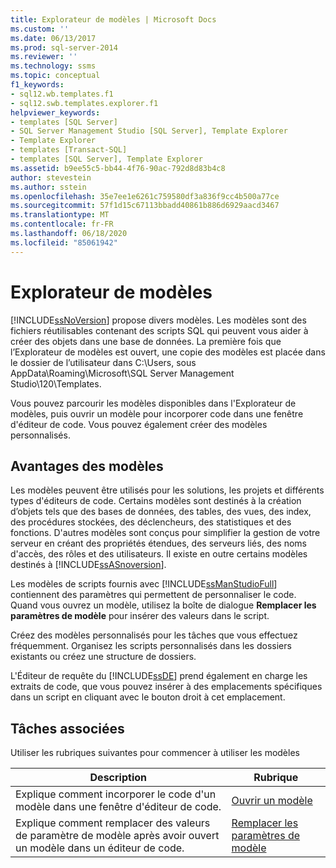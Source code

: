 ```yaml
---
title: Explorateur de modèles | Microsoft Docs
ms.custom: ''
ms.date: 06/13/2017
ms.prod: sql-server-2014
ms.reviewer: ''
ms.technology: ssms
ms.topic: conceptual
f1_keywords:
- sql12.wb.templates.f1
- sql12.swb.templates.explorer.f1
helpviewer_keywords:
- templates [SQL Server]
- SQL Server Management Studio [SQL Server], Template Explorer
- Template Explorer
- templates [Transact-SQL]
- templates [SQL Server], Template Explorer
ms.assetid: b9ee55c5-bb44-4f76-90ac-792d8d83b4c8
author: stevestein
ms.author: sstein
ms.openlocfilehash: 35e7ee1e6261c759580df3a836f9cc4b500a77ce
ms.sourcegitcommit: 57f1d15c67113bbadd40861b886d6929aacd3467
ms.translationtype: MT
ms.contentlocale: fr-FR
ms.lasthandoff: 06/18/2020
ms.locfileid: "85061942"
---
```

# <a name="template-explorer"></a>Explorateur de modèles
  [!INCLUDE[ssNoVersion](../../includes/ssnoversion-md.md)] propose divers modèles. Les modèles sont des fichiers réutilisables contenant des scripts SQL qui peuvent vous aider à créer des objets dans une base de données. La première fois que l’Explorateur de modèles est ouvert, une copie des modèles est placée dans le dossier de l’utilisateur dans C:\Users, sous AppData\Roaming\Microsoft\SQL Server Management Studio\120\Templates.  
  
 Vous pouvez parcourir les modèles disponibles dans l'Explorateur de modèles, puis ouvrir un modèle pour incorporer code dans une fenêtre d'éditeur de code. Vous pouvez également créer des modèles personnalisés.  
  
## <a name="benefits-of-templates"></a>Avantages des modèles  
 Les modèles peuvent être utilisés pour les solutions, les projets et différents types d'éditeurs de code. Certains modèles sont destinés à la création d’objets tels que des bases de données, des tables, des vues, des index, des procédures stockées, des déclencheurs, des statistiques et des fonctions. D'autres modèles sont conçus pour simplifier la gestion de votre serveur en créant des propriétés étendues, des serveurs liés, des noms d'accès, des rôles et des utilisateurs. Il existe en outre certains modèles destinés à [!INCLUDE[ssASnoversion](../../includes/ssasnoversion-md.md)].  
  
 Les modèles de scripts fournis avec [!INCLUDE[ssManStudioFull](../../includes/ssmanstudiofull-md.md)] contiennent des paramètres qui permettent de personnaliser le code. Quand vous ouvrez un modèle, utilisez la boîte de dialogue **Remplacer les paramètres de modèle** pour insérer des valeurs dans le script.  
  
 Créez des modèles personnalisés pour les tâches que vous effectuez fréquemment. Organisez les scripts personnalisés dans les dossiers existants ou créez une structure de dossiers.  
  
 L'Éditeur de requête du [!INCLUDE[ssDE](../../includes/ssde-md.md)] prend également en charge les extraits de code, que vous pouvez insérer à des emplacements spécifiques dans un script en cliquant avec le bouton droit à cet emplacement.  
  
## <a name="related-tasks"></a>Tâches associées  
 Utiliser les rubriques suivantes pour commencer à utiliser les modèles  
  
|**Description**|**Rubrique**|  
|---------------------|---------------|  
|Explique comment incorporer le code d'un modèle dans une fenêtre d'éditeur de code.|[Ouvrir un modèle](open-a-template.md)|  
|Explique comment remplacer des valeurs de paramètre de modèle après avoir ouvert un modèle dans un éditeur de code.|[Remplacer les paramètres de modèle](replace-template-parameters.md)|  
  
  
